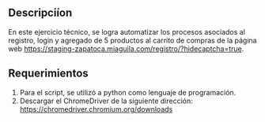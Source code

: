## Descripciíon
En este ejercicio técnico, se logra automatizar los procesos asociados al registro, login y agregado de 5 productos al carrito de compras de la página web https://staging-zapatoca.miaguila.com/registro/?hidecaptcha=true.

## Requerimientos
1. Para el script, se utilizó a python como lenguaje de programación.
2. Descargar el ChromeDriver de la siguiente dirección: https://chromedriver.chromium.org/downloads
